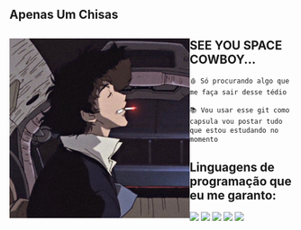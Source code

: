 ## Apenas Um Chisas 
<div>
<img align="left" src="https://github.com/RenChisaki/RenChisaki/blob/main/image/spike.png" alt="spike de cowboy bebop" width="320"/> 
  
## SEE YOU SPACE COWBOY... 
  
```
🩸 Só procurando algo que me faça sair desse tédio 

📚 Vou usar esse git como capsula vou postar tudo que estou estudando no momento
```
<div>

## Linguagens de programação que eu me garanto:

<div>
<img height=50 src="https://cdn.jsdelivr.net/gh/devicons/devicon/icons/c/c-original.svg"/>
<img height=50 src="https://cdn-icons-png.flaticon.com/512/6132/6132222.png"/>
<img height=50 src="https://upload.wikimedia.org/wikipedia/commons/thumb/6/6a/JavaScript-logo.png/600px-JavaScript-logo.png"/>
<img height=50 src="https://s3.dualstack.us-east-2.amazonaws.com/pythondotorg-assets/media/community/logos/python-logo-only.png"/>
<img height=50 src="https://cdn-icons-png.flaticon.com/256/226/226777.png"/>
<div>
